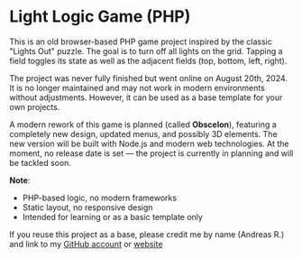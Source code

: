 # Light Logic Game (PHP)

This is an old browser-based PHP game project inspired by the classic "Lights Out" puzzle. The goal is to turn off all lights on the grid. Tapping a field toggles its state as well as the adjacent fields (top, bottom, left, right).

The project was never fully finished but went online on August 20th, 2024. It is no longer maintained and may not work in modern environments without adjustments. However, it can be used as a base template for your own projects.

A modern rework of this game is planned (called **Obscelon**), featuring a completely new design, updated menus, and possibly 3D elements. The new version will be built with Node.js and modern web technologies. At the moment, no release date is set — the project is currently in planning and will be tackled soon.

**Note**:
- PHP-based logic, no modern frameworks
- Static layout, no responsive design
- Intended for learning or as a basic template only

If you reuse this project as a base, please credit me by name (Andreas R.) and link to my [GitHub account](https://github.com/LNMedia) or [website](https://areimann.de)